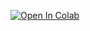 [![Open In Colab](https://colab.research.google.com/assets/colab-badge.svg)](https://colab.research.google.com/drive/1XTWEd_K5yRZcpATYX3UlDiElg3_dVCEi#scrollTo=rzarJouh9P57)
